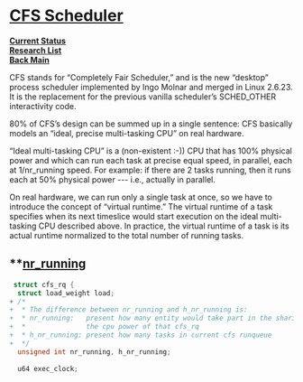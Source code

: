 # **[CFS Scheduler](https://docs.kernel.org/scheduler/sched-design-CFS.html)**

**[Current Status](../../../../development/status/weekly/current_status.md)**\
**[Research List](../../../research_list.md)**\
**[Back Main](../../../../README.md)**

CFS stands for “Completely Fair Scheduler,” and is the new “desktop” process scheduler implemented by Ingo Molnar and merged in Linux 2.6.23. It is the replacement for the previous vanilla scheduler’s SCHED_OTHER interactivity code.

80% of CFS’s design can be summed up in a single sentence: CFS basically models an “ideal, precise multi-tasking CPU” on real hardware.

“Ideal multi-tasking CPU” is a (non-existent :-)) CPU that has 100% physical power and which can run each task at precise equal speed, in parallel, each at 1/nr_running speed. For example: if there are 2 tasks running, then it runs each at 50% physical power --- i.e., actually in parallel.

On real hardware, we can run only a single task at once, so we have to introduce the concept of “virtual runtime.” The virtual runtime of a task specifies when its next timeslice would start execution on the ideal multi-tasking CPU described above. In practice, the virtual runtime of a task is its actual runtime normalized to the total number of running tasks.

## **[nr_running](https://lore.kernel.org/all/1376814322-7320-9-git-send-email-leiwen@marvell.com/)

```c
 struct cfs_rq {
  struct load_weight load;
+ /*
+  * The difference between nr_running and h_nr_running is:
+  * nr_running:   present how many entity would take part in the sharing
+  *               the cpu power of that cfs_rq
+  * h_nr_running: present how many tasks in current cfs runqueue
+  */
  unsigned int nr_running, h_nr_running;
 
  u64 exec_clock;
```
